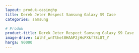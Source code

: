 ```yaml
---
layout: produk-casinghp
title: Derek Jeter Respect Samsung Galaxy S9 Case
categories: samsung

# Produk
product-title: Derek Jeter Respect Samsung Galaxy S9 Case
image-drive: 1Wlhf_wnTthet0HAAP2jHsPXkf78i8T_Y
harga: 90000
---
```

